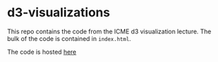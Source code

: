# d3-visualizations

This repo contains the code from the ICME d3 visualization lecture. The bulk of the code is contained in `index.html`.

The code is hosted [here](http://lucaspauker.ml/icme)

